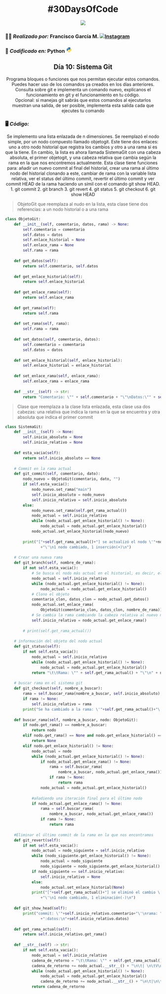 
<h1 align="center">#30DaysOfCode</h1>

<p align="center"><img src="https://media.giphy.com/media/WUlplcMpOCEmTGBtBW/giphy.gif" width="100"></p>

### 👷‍♂️ *Realizado por:* Francisco García M.  <a href="https://www.instagram.com/edeenigma/" target="_blank"><img src="https://upload.wikimedia.org/wikipedia/commons/thumb/e/e7/Instagram_logo_2016.svg/768px-Instagram_logo_2016.svg.png" title="Instagram" alt="Instagram" width="20" height="20"/></a>&nbsp;

### 🎲 *Codificado en:* Python <img src="https://github.com/devicons/devicon/blob/master/icons/python/python-original.svg" title="Python" alt="Python" width="20" height="20"/>&nbsp;


<h2 align="center">Día 10: Sistema Git</h2>
<p align="center" >Programa bloques o funciones que nos permitan ejecutar estos comandos. Puedes hacer uso de los comandos ya creados en los días anteriores.<br>
Consulta sobre git e implementa un comando nuevo, explícanos el funcionamiento en git y el funcionamiento en tu código.<br>
Opcional: si manejas git sabrás que estos comandos al ejecutarlos muestran una salida, de ser posible, implementa esta salida cada que ejecutes tu comando
</p>

### 🖥️ *Código:*

<p align="center">Se implemento una lista enlazada de n dimensiones. Se reemplazó el nodo simple, por un nodo compuesto llamado objetogit. Este tiene dos enlaces: uno a otro nodo historial que registra los cambios y otro a una rama si es que la tiene. En cambio, la lista es ahora llamada SistemaGit con una cabeza absoluta, el primer objetogit, y una cabeza relativa que cambia según la rama en la que nos encontremos actualmente. Esta clase tiene funciones para: añadir un nuevo commit al final del historial, crear una rama al último nodo del historial clonando a este, cambiar de rama con la variable lista relativa, ver el status del último commit, revertir el último commit y ver commit HEAD de la rama haciendo un símil con el comando git show HEAD. 
1. git commit
2. git branch
3. git revert
4. git status
5. git checkout
6. git show HEAD
</p>

>ObjetoGit que reemplaza al nudo en la lista, esta clase tiene dos referencias: a un nodo historial o a una rama

``` py
class ObjetoGit:
    def __init__(self, comentario, datos, rama) -> None:
        self.comentario = comentario
        self.datos = datos
        self.enlace_historial = None
        self.enlace_rama = None
        self.rama = rama

    def get_datos(self):
        return self.comentario, self.datos

    def get_enlace_historial(self):
        return self.enlace_historial

    def get_enlace_rama(self):
        return self.enlace_rama

    def get_rama(self):
        return self.rama

    def set_rama(self, rama):
        self.rama = rama

    def set_datos(self, comentario, datos):
        self.comentario = comentario
        self.datos = datos

    def set_enlace_historial(self, enlace_historial):
        self.enlace_historial = enlace_historial

    def set_enlace_rama(self, enlace_rama):
        self.enlace_rama = enlace_rama

    def __str__(self) -> str:
        return "Comentario: \"" + self.comentario + "\"\nDatos:\"" + self.datos + "\""
```

>Clase que reemplaza a la clase lista enlazada, esta clase usa dos cabezas: una relativa que indica la rama en la que se encuentra y otra absoluta que indica el primer commit

``` py
class SistemaGit:
    def __init__(self) -> None:
        self.inicio_absoluto = None
        self.inicio_relativo = None

    def esta_vacia(self):
        return self.inicio_absoluto == None

    # Commit en la rama actual
    def git_commit(self, comentario, dato):
        nodo_nuevo = ObjetoGit(comentario, dato, "")
        if self.esta_vacia():
            nodo_nuevo.set_rama("main")
            self.inicio_absoluto = nodo_nuevo
            self.inicio_relativo = self.inicio_absoluto
        else:
            nodo_nuevo.set_rama(self.get_rama_actual())
            nodo_actual = self.inicio_relativo
            while (nodo_actual.get_enlace_historial() != None):
                nodo_actual = nodo_actual.get_enlace_historial()
            nodo_actual.set_enlace_historial(nodo_nuevo)

        print("["+self.get_rama_actual()+"] se actualizó el nodo \'"+nodo_nuevo.comentario
                +"\'\n1 nodo cambiado, 1 inserción(+)\n")

    # Crear una nueva rama
    def git_branch(self, nombre_de_rama):
        if not self.esta_vacia():
            # Se busca el nodo más actual en el historial, es decir, el nodo actual
            nodo_actual = self.inicio_relativo
            while (nodo_actual.get_enlace_historial() != None):
                nodo_actual = nodo_actual.get_enlace_historial()
            # Clono el objeto
            comentario_clon, datos_clon = nodo_actual.get_datos()
            nodo_actual.set_enlace_rama(
                ObjetoGit(comentario_clon, datos_clon, nombre_de_rama))
            # Se cambia la rama cambiando la cabeza relativa al nuevo nodo de la nueva rama
            self.inicio_relativo = nodo_actual.get_enlace_rama()

        # print(self.get_rama_actual())

    # información del objeto del nodo actual
    def git_status(self):
        if not self.esta_vacia():
            nodo_actual = self.inicio_relativo
            while (nodo_actual.get_enlace_historial() != None):
                nodo_actual = nodo_actual.get_enlace_historial()
            return "\t\tRama: \"" + self.get_rama_actual() + "\"\n" + nodo_actual.__str__()

    # buscar rama en el sistema git
    def git_checkout(self, nombre_a_buscar):
        rama = self.buscar_rama(nombre_a_buscar, self.inicio_absoluto)
        if rama != None:
            self.inicio_relativo = rama
        print("Se ha cambiado a la rama: \'"+self.get_rama_actual()+"\'\n")

    def buscar_rama(self, nombre_a_buscar, nodo: ObjetoGit):
        if nodo.get_rama() == nombre_a_buscar:
            return nodo
        elif nodo.get_rama() == None and nodo.get_enlace_historial() == None:
            return None
        elif nodo.get_enlace_historial() != None:
            nodo_actual = nodo
            while (nodo_actual.get_enlace_historial() != None):
                if nodo_actual.get_enlace_rama() != None:
                    rama = self.buscar_rama(
                        nombre_a_buscar, nodo_actual.get_enlace_rama())
                    if rama != None:
                        return rama
                nodo_actual = nodo_actual.get_enlace_historial()

            #añadiendo una iteración final para el último nodo
            if nodo_actual.get_enlace_rama() != None:
                rama = self.buscar_rama(
                    nombre_a_buscar, nodo_actual.get_enlace_rama())
                if rama != None:
                    return rama

    #Eliminar el último commit de la rama en la que nos encontramos
    def git_revert(self):
        if not self.esta_vacia():
            nodo_actual = nodo_siguiente = self.inicio_relativo
            while (nodo_siguiente.get_enlace_historial() != None):
                nodo_actual = nodo_siguiente
                nodo_siguiente = nodo_siguiente.get_enlace_historial()
            if nodo_siguiente == self.inicio_relativo:
                self.inicio_relativo = None
            else:
                nodo_actual.set_enlace_historial(None)
            print("["+self.get_rama_actual()+"] se eliminó el cambio \'"+nodo_siguiente.comentario
                +"\'\n1 nodo cambiado, 1 eliminación(-)\n")

    def git_show_head(self):
        print("commit: \'"+self.inicio_relativo.comentario+"\'\nrama: "+self.get_rama_actual()
                +":datos:\n"+self.inicio_relativo.datos)

    def get_rama_actual(self):
        return self.inicio_relativo.get_rama()

    def __str__(self) -> str:
        if not self.esta_vacia():
            nodo_actual = self.inicio_relativo
            cadena_de_retorno = "\t\tRama: \"" + self.get_rama_actual() + "\"\n"
            cadena_de_retorno += nodo_actual.__str__() + "\n\t| \n\tV\n"
            while (nodo_actual.get_enlace_historial() != None):
                nodo_actual = nodo_actual.get_enlace_historial()
                cadena_de_retorno += nodo_actual.__str__() + "\n\t|\n\tV\n"
            return cadena_de_retorno
```